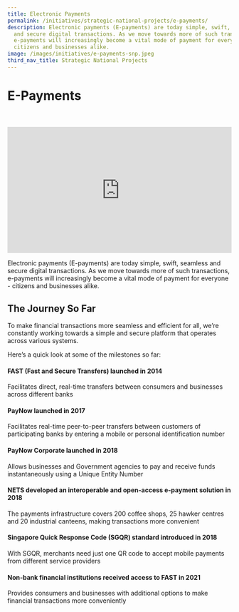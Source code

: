 ```yaml
---
title: Electronic Payments
permalink: /initiatives/strategic-national-projects/e-payments/
description: Electronic payments (E-payments) are today simple, swift, seamless
  and secure digital transactions. As we move towards more of such transactions,
  e-payments will increasingly become a vital mode of payment for everyone -
  citizens and businesses alike.
image: /images/initiatives/e-payments-snp.jpeg
third_nav_title: Strategic National Projects
---
```

# E-Payments

<br>

<br>

<div style="max-width: 1280px">
    <div style="height: 0;
            overflow: hidden;
            position: relative;
            padding-bottom: 56.25%;">
        <iframe src="https://www.youtube.com/embed/1VmJm9imBp4" height="720" width="1280" frameborder="0" title="YouTube video player" allow="accelerometer; autoplay; clipboard-write; encrypted-media; gyroscope; picture-in-picture" style="top: 0;
                left: 0;
                right: 0;
                bottom: 0;
                height: 100%;
                border: none;
                max-width: 100%;
                position: absolute;"></iframe>
    </div>
</div>

Electronic payments (E-payments) are today simple, swift, seamless and secure digital transactions. As we move towards more of such transactions, e-payments will increasingly become a vital mode of payment for everyone - citizens and businesses alike.

## The Journey So Far

To make financial transactions more seamless and efficient for all, we’re constantly working towards a simple and secure platform that operates across various systems.&nbsp;

Here’s a quick look at some of the milestones so far:

  

#### FAST (Fast and Secure Transfers) launched in 2014

Facilitates direct, real-time transfers between consumers and businesses across different banks

#### PayNow launched in 2017

Facilitates real-time peer-to-peer transfers between customers of participating banks by entering a mobile or personal identification number

#### PayNow Corporate launched in 2018

Allows businesses and Government agencies to pay and receive funds instantaneously using a Unique Entity Number

#### NETS developed an interoperable and open-access e-payment solution in 2018

The payments infrastructure covers 200 coffee shops, 25 hawker centres and 20 industrial canteens, making transactions more convenient

#### Singapore Quick Response Code (SGQR) standard introduced in 2018

With SGQR, merchants need just one QR code to accept mobile payments from different service providers

#### Non-bank financial institutions received access to FAST in 2021

Provides consumers and businesses with additional options to make financial transactions more conveniently